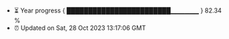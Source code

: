 - ⏳ Year progress { ████████████████████████▁▁▁▁▁▁ } 82.34 %
- ⏰ Updated on Sat, 28 Oct 2023 13:17:06 GMT

